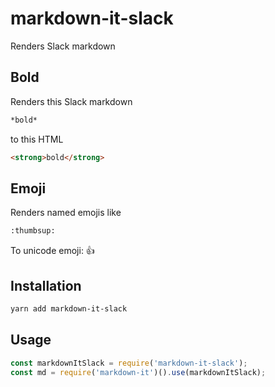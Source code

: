 # markdown-it-slack
Renders Slack markdown

## Bold

Renders this Slack markdown
```md
*bold*
```

to this HTML
```HTML
<strong>bold</strong>
```

## Emoji

Renders named emojis like
```HTML
:thumbsup:
```

To unicode emoji:
:thumbsup:

## Installation
```md
yarn add markdown-it-slack
```

## Usage

```js
const markdownItSlack = require('markdown-it-slack');
const md = require('markdown-it')().use(markdownItSlack);
```